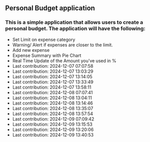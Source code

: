 ## Personal Budget application

### This is a simple application that allows users to create a personal budget. The application will have the following:

- Set Limit on expense category
- Warning/ Alert if expenses are closer to the limit.
- Add new expense
- Expense Summary with Pie Chart
- Real Time Update of the Amount you've used in %
- Last contribution: 2024-12-07 07:07:58
- Last contribution: 2024-12-07 13:03:29
- Last contribution: 2024-12-07 13:14:05
- Last contribution: 2024-12-07 13:33:49
- Last contribution: 2024-12-07 13:58:11
- Last contribution: 2024-12-08 07:07:41
- Last contribution: 2024-12-08 13:04:11
- Last contribution: 2024-12-08 13:14:46
- Last contribution: 2024-12-08 13:35:07
- Last contribution: 2024-12-08 13:57:54
- Last contribution: 2024-12-09 07:09:42
- Last contribution: 2024-12-09 13:15:53
- Last contribution: 2024-12-09 13:20:06
- Last contribution: 2024-12-09 13:40:53

